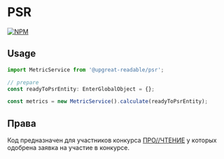 # PSR

[![NPM](https://nodei.co/npm/@upgreat-readable/psr.png?compact=true)](https://npmjs.org/package/@upgreat-readable/psr)

## Usage

```ts
import MetricService from '@upgreat-readable/psr';

// prepare
const readyToPsrEntity: EnterGlobalObject = {};

const metrics = new MetricService().calculate(readyToPsrEntity);
```

## Права

Код предназначен для участников конкурса [ПРО//ЧТЕНИЕ](https://ai.upgreat.one/) у которых одобрена заявка на участие в конкурсе.

